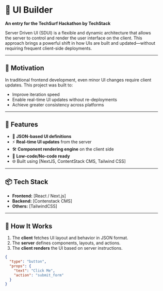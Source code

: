 # 🚀 UI Builder

**An entry for the TechSurf Hackathon by TechStack**

Server Driven UI (SDUI) is a flexible and dynamic architecture that allows the server to control and render the user interface on the client. This approach brings a powerful shift in how UIs are built and updated—without requiring frequent client-side deployments.

---

## 🧠 Motivation

In traditional frontend development, even minor UI changes require client updates. This project was built to:
- Improve iteration speed
- Enable real-time UI updates without re-deployments
- Achieve greater consistency across platforms

---

## 🔨 Features

- 🧩 **JSON-based UI definitions**
- ⚡ **Real-time UI updates** from the server
- 🛠️ **Component rendering engine** on the client side
- 🧘 **Low-code/No-code ready**
- 🌐 Built using [NextJS, ContentStack CMS, Tailwind CSS]

---

## 📦 Tech Stack

- **Frontend:** [React / Next.js]
- **Backend:** [Contenstack CMS]
- **Others:** [TailwindCSS]

---

## 🧪 How It Works

1. The **client** fetches UI layout and behavior in JSON format.
2. The **server** defines components, layouts, and actions.
3. The **client renders** the UI based on server instructions.

```json
{
  "type": "button",
  "props": {
    "text": "Click Me",
    "action": "submit_form"
  }
}
